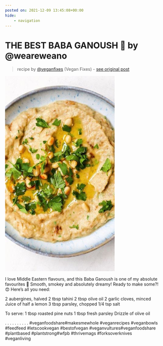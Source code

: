 ```yaml
---
posted on: 2021-12-09 13:45:08+00:00
hide:
    - navigation
---
```


# THE BEST BABA GANOUSH 🍆 by @weareweano  

> recipe by [@veganfixes](https://www.instagram.com/veganfixes/) 
(Vegan Fixes) - [see original post](https://instagram.com/p/CXQ6Q6aJbHT)

![](../img/veganfixes_09-12-2021_1312.png)


I love Middle Eastern flavours, and this Baba Ganoush is one of my absolute favourites 🤤 Smooth, smokey and absolutely dreamy! Ready to make some?! 😍 Here’s all you need: 

2 aubergines, halved
2 tbsp tahini
2 tbsp olive oil
2 garlic cloves, minced
Juice of half a lemon
3 tbsp parsley, chopped
1/4 tsp salt 

To serve:
1 tbsp roasted pine nuts
1 tbsp fresh parsley
Drizzle of olive oil

.
.
.
.
.
.
.
.
.
.
\#veganfoodshare\#makesmewhole \#veganrecipes \#veganbowls \#feedfeed \#letscookvegan \#bestofvegan \#veganvultures\#veganfoodshare \#plantbased \#plantstrong\#wfpb \#thrivemags \#forksoverknives \#veganliving 